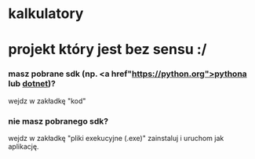 # kalkulatory
# projekt który jest bez sensu :/

### masz pobrane sdk (np. <a href"https://python.org">pythona</a> lub <a href="https://dotnet.microsoft.com">dotnet</a>)?
wejdz w zakładkę "kod"

### nie masz pobranego sdk?
wejdz w zakładkę "pliki exekucyjne (.exe)"
zainstaluj i uruchom jak aplikację.
